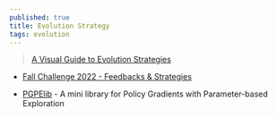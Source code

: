 ```yaml
---
published: true
title: Evolution Strategy
tags: evolution
---
```

> [A Visual Guide to Evolution Strategies](https://blog.otoro.net/2017/10/29/visual-evolution-strategies/)

- [Fall Challenge 2022 - Feedbacks & Strategies ](https://forum.codingame.com/t/fall-challenge-2022-feedbacks-strategies/199055/4)

- [PGPElib](https://github.com/nnaisense/pgpelib) - A mini library for Policy Gradients with Parameter-based Exploration